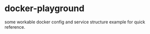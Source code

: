 # docker-playground

some workable docker config and service structure example for quick reference.
